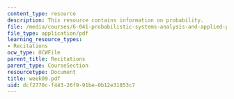 ```yaml
---
content_type: resource
description: This resource contains information on probability.
file: /media/courses/6-041-probabilistic-systems-analysis-and-applied-probability-spring-2006/dcf2770cf44326f991be0b12e31853c7_week09.pdf
file_type: application/pdf
learning_resource_types:
- Recitations
ocw_type: OCWFile
parent_title: Recitations
parent_type: CourseSection
resourcetype: Document
title: week09.pdf
uid: dcf2770c-f443-26f9-91be-0b12e31853c7
---
```

